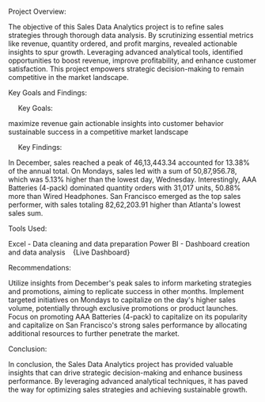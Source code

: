 Project Overview:

The objective of this Sales Data Analytics project is to refine sales strategies through thorough data analysis. By scrutinizing essential metrics like revenue, quantity ordered, and profit margins, revealed actionable insights to spur growth. Leveraging advanced analytical tools, identified opportunities to boost revenue, improve profitability, and enhance customer satisfaction. This project empowers strategic decision-making to remain competitive in the market landscape.


Key Goals and Findings:

     Key Goals:   

maximize revenue
gain actionable insights into customer behavior
sustainable success in a competitive market landscape

     Key Findings:

In December, sales reached a peak of 46,13,443.34 accounted for 13.38% of the annual total.
On Mondays, sales led with a sum of 50,87,956.78, which was 5.13% higher than the lowest day, Wednesday.
Interestingly, AAA Batteries (4-pack) dominated quantity orders with 31,017 units, 50.88% more than Wired Headphones.
San Francisco emerged as the top sales performer, with sales totaling 82,62,203.91 higher than Atlanta's lowest sales sum.


Tools Used:

Excel - Data cleaning and data preparation
Power BI - Dashboard creation and data analysis    {Live Dashboard}


Recommendations:

Utilize insights from December's peak sales to inform marketing strategies and promotions, aiming to replicate success in other months.
Implement targeted initiatives on Mondays to capitalize on the day's higher sales volume, potentially through exclusive promotions or product launches.
Focus on promoting AAA Batteries (4-pack) to capitalize on its popularity and capitalize on San Francisco's strong sales performance by allocating additional resources to further penetrate the market.


Conclusion:

In conclusion, the Sales Data Analytics project has provided valuable insights that can drive strategic decision-making and enhance business performance. By leveraging advanced analytical techniques, it has paved the way for optimizing sales strategies and achieving sustainable growth.
